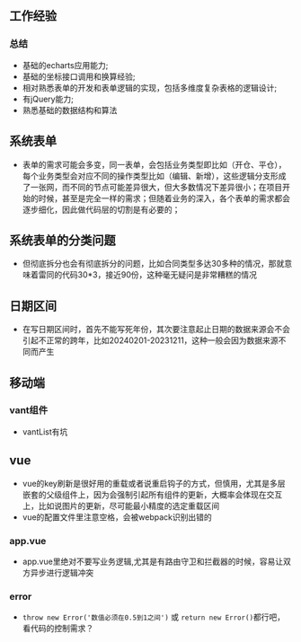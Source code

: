 <!--
 * @Author: zd
 * @Date: 2024-02-28 15:30:28
 * @LastEditors: zd
 * @LastEditTime: 2024-03-19 11:11:07
 * @Description: 
-->
## 工作经验
### 总结
- 基础的echarts应用能力;
- 基础的坐标接口调用和换算经验;
- 相对熟悉表单的开发和表单逻辑的实现，包括多维度复杂表格的逻辑设计;
- 有jQuery能力;
- 熟悉基础的数据结构和算法

## 系统表单
- 表单的需求可能会多变，同一表单，会包括业务类型即比如（开仓、平仓），每个业务类型会对应不同的操作类型比如（编辑、新增），这些逻辑分支形成了一张网，而不同的节点可能差异很大，但大多数情况下差异很小；在项目开始的时候，甚至是完全一样的需求；但随着业务的深入，各个表单的需求都会逐步细化，因此做代码层的切割是有必要的；

## 系统表单的分类问题
- 但彻底拆分也会有彻底拆分的问题，比如合同类型多达30多种的情况，那就意味着雷同的代码30*3，接近90份，这种毫无疑问是非常糟糕的情况


## 日期区间
- 在写日期区间时，首先不能写死年份，其次要注意起止日期的数据来源会不会引起不正常的跨年，比如20240201-20231211，这种一般会因为数据来源不同而产生

## 移动端
### vant组件
- vantList有坑

## vue
- vue的key刷新是很好用的重载或者说重启钩子的方式，但慎用，尤其是多层嵌套的父级组件上，因为会强制引起所有组件的更新，大概率会体现在交互上，比如说图片的更新，尽可能最小精度的选定重载区间
- vue的配置文件里注意空格，会被webpack识别出错的

### app.vue
- app.vue里绝对不要写业务逻辑,尤其是有路由守卫和拦截器的时候，容易让双方异步进行逻辑冲突


### error
- `throw new Error('数值必须在0.5到1之间')` 或 `return new Error()`都行吧，看代码的控制需求？